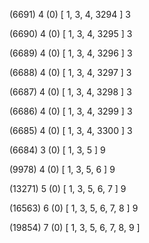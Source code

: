 (6691) 4 (0) [ 1, 3, 4, 3294 ] 3 


(6690) 4 (0) [ 1, 3, 4, 3295 ] 3 


(6689) 4 (0) [ 1, 3, 4, 3296 ] 3 


(6688) 4 (0) [ 1, 3, 4, 3297 ] 3 


(6687) 4 (0) [ 1, 3, 4, 3298 ] 3 


(6686) 4 (0) [ 1, 3, 4, 3299 ] 3 


(6685) 4 (0) [ 1, 3, 4, 3300 ] 3 


(6684) 3 (0) [ 1, 3, 5 ] 9 


(9978) 4 (0) [ 1, 3, 5, 6 ] 9 


(13271) 5 (0) [ 1, 3, 5, 6, 7 ] 9 


(16563) 6 (0) [ 1, 3, 5, 6, 7, 8 ] 9 


(19854) 7 (0) [ 1, 3, 5, 6, 7, 8, 9 ]  

